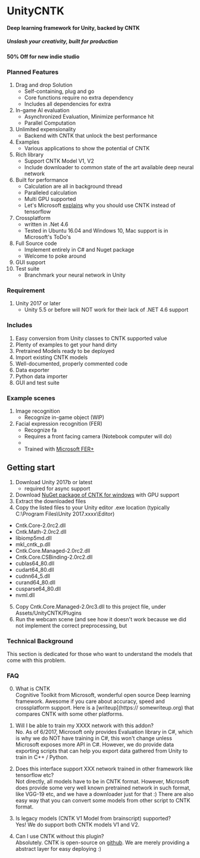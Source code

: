 # UnityCNTK
#### Deep learning framework for Unity, backed by CNTK
##### Unslash your creativity, built for production

#### 50% Off for new indie studio

### Planned Features
1. Drag and drop Solution
    - Self-containing, plug and go
    - Core functions require no extra dependency
    - Includes all dependencies for extra
2. In-game AI evaluation
    - Asynchronized Evaluation, Minimize performance hit
    - Parallel Computation
3. Unlimited expensionality
    - Backend with CNTK that unlock the best performance
4. Examples 
    - Various applications to show the potential of CNTK
5. Rich library
    - Support CNTK Model V1, V2
    - Include downloader to common state of the art available deep neural network
6. Built for performance
    - Calculation are all in background thread
    - Paralleled calculation
    - Multi GPU supported
    - Let's Microsoft [explains](https://github.com/Microsoft/CNTK/wiki/Eight-Reasons-to-Switch-from-TensorFlow-to-CNTK) why you should use CNTK instead of tensorflow
7. Crossplatform 
    - written in .Net 4.6
    - Tested in Ubuntu 16.04 and Windows 10, Mac support is in Microsoft's ToDo's
8. Full Source code
    - Implement entirely in C# and Nuget package
    - Welcome to poke around
9. GUI support
10. Test suite
    - Branchmark your neural network in Unity

### Requirement
1. Unity 2017 or later
    - Unity 5.5 or before will NOT work for their lack of .NET 4.6 support


### Includes
1. Easy conversion from Unity classes to CNTK supported value
2. Plenty of examples to get your hand dirty
3. Pretrained Models ready to be deployed
4. Import existing CNTK models
5. Well-documented, properly commented code
6. Data exporter
7. Python data importer
8. GUI and test suite

### Example scenes
1. Image recognition
    - Recognize in-game object (WIP)
2. Facial expression recognition (FER)
    - Recognize fa
    - Requires a front facing camera (Notebook computer will do)
    - 
    - Trained with [Microsoft FER+](https://github.com/Microsoft/FERPlus)

## Getting start
1. Download Unity 2017b or latest
    - required for async support
2. Download [NuGet package of CNTK for windows](https://github.com/Microsoft/CNTK/wiki/NuGet-Package) with GPU support
3. Extract the downloaded files
4. Copy the listed files to your Unity editor .exe location (typically  C:\Program Files\Unity 2017.xxxx\Editor)
- Cntk.Core-2.0rc2.dll
- Cntk.Math-2.0rc2.dll
- libiomp5md.dll
- mkl_cntk_p.dll
- Cntk.Core.Managed-2.0rc2.dll
- Cntk.Core.CSBinding-2.0rc2.dll
- cublas64_80.dll
- cudart64_80.dll
- cudnn64_5.dll
- curand64_80.dll
- cusparse64_80.dll
- nvml.dll 
5. Copy Cntk.Core.Managed-2.0rc3.dll to this project file, under Assets/UnityCNTK/Plugins
6. Run the webcam scene (and see how it doesn't work because we did not implement the correct preprocessing, but 


### Technical Background
This section is dedicated for those who want to understand the models that come with
this problem.

### FAQ
0. What is CNTK  
    Cognitive Toolkit from Microsoft, wonderful open source Deep learning framework.
    Awesome if you care about accuracy, speed and crossplatform support. Here is a [writeup](https:// somewriteup.org) that compares CNTK with some other platforms. 

1. Will I be able to train my XXXX network with this addon?  
    No.
    As of 6/2017, Microsoft only provides Evaluation library in C#, which is why we do NOT have training in C#, this won't change unless Microsoft exposes more API in C#.
    However, we do provide data exporting scripts that can help you export data gathered from Unity to train in C++ / Python.

2. Does this interface support XXX network trained in other framework like tensorflow etc?  
    Not directly, all models have to be in CNTK format.
    However, Microsoft does provide some very well known pretrained network in such format, like VGG-19 etc, and we have a downloader just for that :) 
    There are also easy way that you can convert some models from other script to CNTK format.
    
3. Is legacy models (CNTK V1 Model from brainscript) supported?  
    Yes! We do support both CNTK models V1 and V2.

4. Can I use CNTK without this plugin?  
    Absolutely. CNTK is open-source on [github](https://github.com/Microsoft/CNTK).
    We are merely providing a abstract layer for easy deploying :)